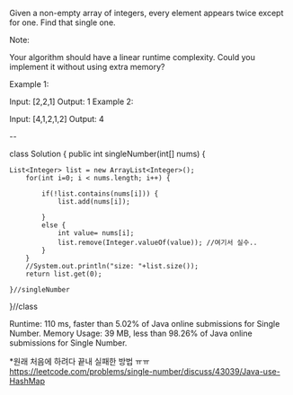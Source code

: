 

Given a non-empty array of integers, every element appears twice except for one. Find that single one.

Note:

Your algorithm should have a linear runtime complexity. Could you implement it without using extra memory?

Example 1:

Input: [2,2,1]
Output: 1
Example 2:

Input: [4,1,2,1,2]
Output: 4

--

class Solution {
    public int singleNumber(int[] nums) {
        
   	List<Integer> list = new ArrayList<Integer>();
		for(int i=0; i < nums.length; i++) {
			
			if(!list.contains(nums[i])) {
				list.add(nums[i]);
				
			}
			else {
				int value= nums[i];
				list.remove(Integer.valueOf(value)); //여기서 실수..
			}
		}
		//System.out.println("size: "+list.size());
		return list.get(0);

    }//singleNumber
}//class

Runtime: 110 ms, faster than 5.02% of Java online submissions for Single Number.
Memory Usage: 39 MB, less than 98.26% of Java online submissions for Single Number.

*원래 처음에 하려다 끝내 실패한 방법 ㅠㅠ
https://leetcode.com/problems/single-number/discuss/43039/Java-use-HashMap

